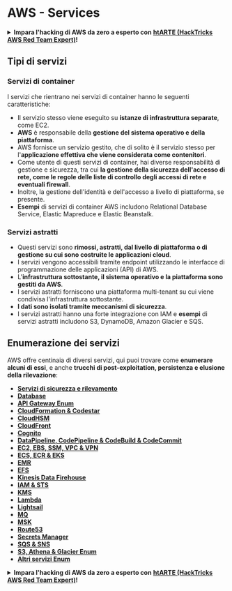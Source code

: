 # AWS - Services

<details>

<summary><strong>Impara l'hacking di AWS da zero a esperto con</strong> <a href="https://training.hacktricks.xyz/courses/arte"><strong>htARTE (HackTricks AWS Red Team Expert)</strong></a><strong>!</strong></summary>

Altri modi per supportare HackTricks:

* Se vuoi vedere la tua **azienda pubblicizzata su HackTricks** o **scaricare HackTricks in PDF** Controlla i [**PACCHETTI DI ABBONAMENTO**](https://github.com/sponsors/carlospolop)!
* Ottieni il [**merchandising ufficiale di PEASS & HackTricks**](https://peass.creator-spring.com)
* Scopri [**The PEASS Family**](https://opensea.io/collection/the-peass-family), la nostra collezione di [**NFT esclusivi**](https://opensea.io/collection/the-peass-family)
* **Unisciti al** 💬 [**gruppo Discord**](https://discord.gg/hRep4RUj7f) o al [**gruppo Telegram**](https://t.me/peass) o **seguici** su **Twitter** 🐦 [**@hacktricks\_live**](https://twitter.com/hacktricks\_live)**.**
* **Condividi i tuoi trucchi di hacking inviando PR ai** repository [**HackTricks**](https://github.com/carlospolop/hacktricks) e [**HackTricks Cloud**](https://github.com/carlospolop/hacktricks-cloud) di GitHub.

</details>

## Tipi di servizi

### Servizi di container

I servizi che rientrano nei servizi di container hanno le seguenti caratteristiche:

* Il servizio stesso viene eseguito su **istanze di infrastruttura separate**, come EC2.
* **AWS** è responsabile della **gestione del sistema operativo e della piattaforma**.
* AWS fornisce un servizio gestito, che di solito è il servizio stesso per l'**applicazione effettiva che viene considerata come contenitori**.
* Come utente di questi servizi di container, hai diverse responsabilità di gestione e sicurezza, tra cui **la gestione della sicurezza dell'accesso di rete, come le regole delle liste di controllo degli accessi di rete e eventuali firewall**.
* Inoltre, la gestione dell'identità e dell'accesso a livello di piattaforma, se presente.
* **Esempi** di servizi di container AWS includono Relational Database Service, Elastic Mapreduce e Elastic Beanstalk.

### Servizi astratti

* Questi servizi sono **rimossi, astratti, dal livello di piattaforma o di gestione su cui sono costruite le applicazioni cloud**.
* I servizi vengono accessibili tramite endpoint utilizzando le interfacce di programmazione delle applicazioni (API) di AWS.
* L'**infrastruttura sottostante, il sistema operativo e la piattaforma sono gestiti da AWS**.
* I servizi astratti forniscono una piattaforma multi-tenant su cui viene condivisa l'infrastruttura sottostante.
* **I dati sono isolati tramite meccanismi di sicurezza**.
* I servizi astratti hanno una forte integrazione con IAM e **esempi** di servizi astratti includono S3, DynamoDB, Amazon Glacier e SQS.

## Enumerazione dei servizi

AWS offre centinaia di diversi servizi, qui puoi trovare come **enumerare alcuni di essi**, e anche **trucchi di post-exploitation, persistenza e elusione della rilevazione**:

* [**Servizi di sicurezza e rilevamento**](aws-security-and-detection-services/)
* [**Database**](https://github.com/carlospolop/hacktricks-cloud/blob/it/pentesting-cloud/aws-security/aws-services/broken-reference/README.md)
* [**API Gateway Enum**](aws-api-gateway-enum.md)
* [**CloudFormation & Codestar**](aws-cloudformation-and-codestar-enum.md)
* [**CloudHSM**](aws-cloudhsm-enum.md)
* [**CloudFront**](aws-cloudfront-enum.md)
* [**Cognito**](aws-cognito-enum/)
* [**DataPipeline, CodePipeline & CodeBuild & CodeCommit**](aws-datapipeline-codepipeline-codebuild-and-codecommit.md)
* [**EC2, EBS, SSM, VPC & VPN**](aws-ec2-ebs-elb-ssm-vpc-and-vpn-enum/)
* [**ECS, ECR & EKS**](aws-eks-enum.md)
* [**EMR**](aws-emr-enum.md)
* [**EFS**](aws-efs-enum.md)
* [**Kinesis Data Firehouse**](aws-kinesis-data-firehose-enum.md)
* [**IAM & STS**](aws-iam-enum.md)
* [**KMS**](aws-kms-enum.md)
* [**Lambda**](aws-lambda-enum.md)
* [**Lightsail**](aws-lightsail-enum.md)
* [**MQ**](aws-mq-enum.md)
* [**MSK**](aws-msk-enum.md)
* [**Route53**](aws-route53-enum.md)
* [**Secrets Manager**](aws-secrets-manager-enum.md)
* [**SQS & SNS**](aws-sqs-and-sns-enum.md)
* [**S3, Athena & Glacier Enum**](aws-s3-athena-and-glacier-enum.md)
* [**Altri servizi Enum**](https://github.com/carlospolop/hacktricks-cloud/blob/it/pentesting-cloud/aws-security/aws-services/broken-reference/README.md)

<details>

<summary><strong>Impara l'hacking di AWS da zero a esperto con</strong> <a href="https://training.hacktricks.xyz/courses/arte"><strong>htARTE (HackTricks AWS Red Team Expert)</strong></a><strong>!</strong></summary>

Altri modi per supportare HackTricks:

* Se vuoi vedere la tua **azienda pubblicizzata su HackTricks** o **scaricare HackTricks in PDF** Controlla i [**PACCHETTI DI ABBONAMENTO**](https://github.com/sponsors/carlospolop)!
* Ottieni il [**merchandising ufficiale di PEASS & HackTricks**](https://peass.creator-spring.com)
* Scopri [**The PEASS Family**](https://opensea.io/collection/the-peass-family), la nostra collezione di [**NFT esclusivi**](https://opensea.io/collection/the-peass-family)
* **Unisciti al** 💬 [**gruppo Discord**](https://discord.gg/hRep4RUj7f) o al [**gruppo Telegram**](https://t.me/peass) o **seguici** su **Twitter** 🐦 [**@hacktricks\_live**](https://twitter.com/hacktricks\_live)**.**
* **Condividi i tuoi trucchi di hacking inviando PR ai** repository [**HackTricks**](https://github.com/carlospolop/hacktricks) e [**HackTricks Cloud**](https://github.com/carlospolop/hacktricks-cloud) di GitHub.

</details>
